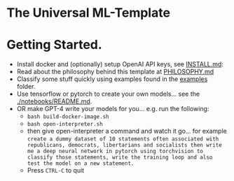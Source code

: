 # The Universal ML-Template

# Getting Started.
* Install docker and (optionally) setup OpenAI API keys, see [INSTALL.md](./INSTALL.md):
* Read about the philosophy behind this template at [PHILOSOPHY.md](./PHILOSOPHY.md)
* Classify some stuff quickly using examples found in the [examples](./examples/) folder.
* Use tensorflow or pytorch to create your own models... see the [./notebooks/README.md](./notebooks/README.md).
* OR make GPT-4 write your models for you... e.g. run the following:
  * ```bash build-docker-image.sh```
  * ```bash open-interpreter.sh```
  * then give open-interpreter a command and watch it go... for example ```create a dummy dataset of 10 statements often associated with republicans, democrats, libertarians and socialists then write me a deep neural network in pytorch using torchvision to classify those statements, write the training loop and also test the model on a new statement.```
  * Press ```CTRL-C``` to quit
